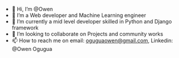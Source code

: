 - 👋 Hi, I’m @Owen
- 👀 I’m a Web developer and Machine Learning engineer
- 🌱 I’m currently a mid level developer skilled in Python and Django framework
- 💞️ I’m looking to collaborate on Projects and community works
- 📫 How to reach me on email: oguguaowen@gmail.com, Linkedin: @Owen Ogugua

<!---
Owenmaine/Owenmaine is a ✨ special ✨ repository because its `README.md` (this file) appears on your GitHub profile.
You can click the Preview link to take a look at your changes.
--->
